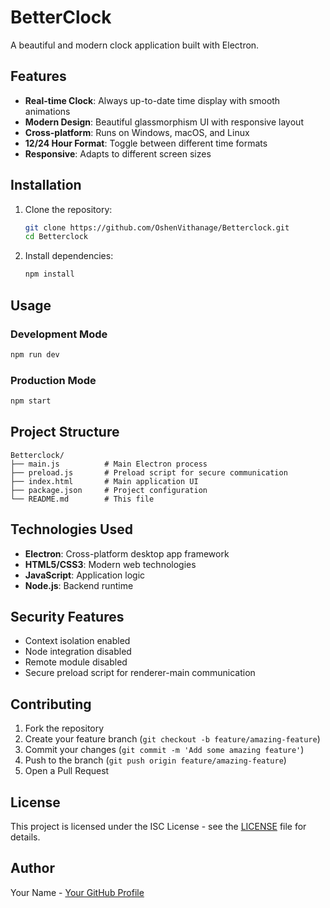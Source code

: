 # BetterClock

A beautiful and modern clock application built with Electron.

## Features

- **Real-time Clock**: Always up-to-date time display with smooth animations
- **Modern Design**: Beautiful glassmorphism UI with responsive layout
- **Cross-platform**: Runs on Windows, macOS, and Linux
- **12/24 Hour Format**: Toggle between different time formats
- **Responsive**: Adapts to different screen sizes

## Installation

1. Clone the repository:
   ```bash
   git clone https://github.com/OshenVithanage/Betterclock.git
   cd Betterclock
   ```

2. Install dependencies:
   ```bash
   npm install
   ```

## Usage

### Development Mode
```bash
npm run dev
```

### Production Mode
```bash
npm start
```

## Project Structure

```
Betterclock/
├── main.js          # Main Electron process
├── preload.js       # Preload script for secure communication
├── index.html       # Main application UI
├── package.json     # Project configuration
└── README.md        # This file
```

## Technologies Used

- **Electron**: Cross-platform desktop app framework
- **HTML5/CSS3**: Modern web technologies
- **JavaScript**: Application logic
- **Node.js**: Backend runtime

## Security Features

- Context isolation enabled
- Node integration disabled
- Remote module disabled
- Secure preload script for renderer-main communication

## Contributing

1. Fork the repository
2. Create your feature branch (`git checkout -b feature/amazing-feature`)
3. Commit your changes (`git commit -m 'Add some amazing feature'`)
4. Push to the branch (`git push origin feature/amazing-feature`)
5. Open a Pull Request

## License

This project is licensed under the ISC License - see the [LICENSE](LICENSE) file for details.

## Author

Your Name - [Your GitHub Profile](https://github.com/OshenVithanage)